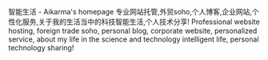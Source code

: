 智能生活 - Aikarma's homepage
专业网站托管,外贸soho,个人博客,企业网站,个性化服务,关于我的生活当中的科技智能生活,个人技术分享!
Professional website hosting, foreign trade soho, personal blog, corporate website, personalized service, about my life in the science and technology intelligent life, personal technology sharing!